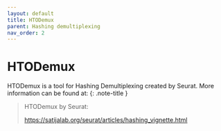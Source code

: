 ```yaml
---
layout: default
title: HTODemux
parent: Hashing demultiplexing
nav_order: 2
---
```

# HTODemux

HTODemux is a tool for Hashing Demultiplexing created by Seurat. More information can be found at:
{: .note-title }
> HTODemux by Seurat:
>
> https://satijalab.org/seurat/articles/hashing_vignette.html

